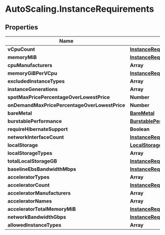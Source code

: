 # AutoScaling.InstanceRequirements

## Properties

Name | Type | Description | Notes
------------ | ------------- | ------------- | -------------
**vCpuCount** | [**InstanceRequirementsVCpuCount**](InstanceRequirementsVCpuCount.md) |  | 
**memoryMiB** | [**InstanceRequirementsMemoryMiB**](InstanceRequirementsMemoryMiB.md) |  | 
**cpuManufacturers** | **Array** |  | [optional] 
**memoryGiBPerVCpu** | [**InstanceRequirementsMemoryGiBPerVCpu**](InstanceRequirementsMemoryGiBPerVCpu.md) |  | [optional] 
**excludedInstanceTypes** | **Array** |  | [optional] 
**instanceGenerations** | **Array** |  | [optional] 
**spotMaxPricePercentageOverLowestPrice** | **Number** |  | [optional] 
**onDemandMaxPricePercentageOverLowestPrice** | **Number** |  | [optional] 
**bareMetal** | [**BareMetal**](BareMetal.md) |  | [optional] 
**burstablePerformance** | [**BurstablePerformance**](BurstablePerformance.md) |  | [optional] 
**requireHibernateSupport** | **Boolean** |  | [optional] 
**networkInterfaceCount** | [**InstanceRequirementsNetworkInterfaceCount**](InstanceRequirementsNetworkInterfaceCount.md) |  | [optional] 
**localStorage** | [**LocalStorage**](LocalStorage.md) |  | [optional] 
**localStorageTypes** | **Array** |  | [optional] 
**totalLocalStorageGB** | [**InstanceRequirementsTotalLocalStorageGB**](InstanceRequirementsTotalLocalStorageGB.md) |  | [optional] 
**baselineEbsBandwidthMbps** | [**InstanceRequirementsBaselineEbsBandwidthMbps**](InstanceRequirementsBaselineEbsBandwidthMbps.md) |  | [optional] 
**acceleratorTypes** | **Array** |  | [optional] 
**acceleratorCount** | [**InstanceRequirementsAcceleratorCount**](InstanceRequirementsAcceleratorCount.md) |  | [optional] 
**acceleratorManufacturers** | **Array** |  | [optional] 
**acceleratorNames** | **Array** |  | [optional] 
**acceleratorTotalMemoryMiB** | [**InstanceRequirementsAcceleratorTotalMemoryMiB**](InstanceRequirementsAcceleratorTotalMemoryMiB.md) |  | [optional] 
**networkBandwidthGbps** | [**InstanceRequirementsNetworkBandwidthGbps**](InstanceRequirementsNetworkBandwidthGbps.md) |  | [optional] 
**allowedInstanceTypes** | **Array** |  | [optional] 


